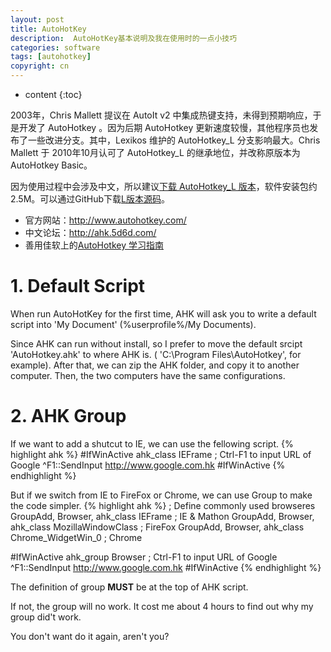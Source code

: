 ```yaml
---
layout: post
title: AutoHotKey
description:  AutoHotKey基本说明及我在使用时的一点小技巧
categories: software
tags: [autohotkey]
copyright: cn
---
```


* content
{:toc}

2003年，Chris Mallett 提议在 AutoIt v2 中集成热键支持，未得到预期响应，于是开发了 AutoHotkey 。因为后期 AutoHotkey 更新速度较慢，其他程序员也发布了一些改进分支。其中，Lexikos 维护的 AutoHotkey_L 分支影响最大。Chris Mallett 于 2010年10月认可了 AutoHotkey_L 的继承地位，并改称原版本为 AutoHotkey Basic。

因为使用过程中会涉及中文，所以建议[下载 AutoHotkey_L 版本](http://www.autohotkey.net/~Lexikos/AutoHotkey_L/AutoHotkey_L_Install.exe)，软件安装包约2.5M。可以通过GitHub下载[L版本源码](https://github.com/Lexikos/AutoHotkey_L)。

* 官方网站：<http://www.autohotkey.com/>
* 中文论坛：<http://ahk.5d6d.com/>
* 善用佳软上的[AutoHotkey 学习指南](http://xbeta.info/autohotkey-guide-2.htm)

# 1. Default Script

When run AutoHotKey for the first time, AHK will ask you to write a default script into 'My Document' (%userprofile%/My Documents).

Since AHK can run without install, so I prefer to move the default srcipt 'AutoHotkey.ahk' to where AHK is. ( 'C:\Program Files\AutoHotkey\', for example). After that, we can zip the AHK folder, and copy it to another computer. Then, the two computers have the same configurations.

# 2. AHK Group
If we want to add a shutcut to IE, we can use the fellowing script. 
{% highlight ahk %}
#IfWinActive ahk_class IEFrame
    ; Ctrl-F1 to input URL of Google
    ^F1::SendInput  http://www.google.com.hk
#IfWinActive
{% endhighlight %}

But if we switch from IE to FireFox or Chrome, we can use Group to make the code simpler. 
{% highlight ahk %}
; Define commonly used browseres
GroupAdd, Browser, ahk_class IEFrame                ; IE & Mathon
GroupAdd, Browser, ahk_class MozillaWindowClass     ; FireFox
GroupAdd, Browser, ahk_class Chrome_WidgetWin_0     ; Chrome

#IfWinActive ahk_group Browser
    ; Ctrl-F1 to input URL of Google
    ^F1::SendInput  http://www.google.com.hk
#IfWinActive
{% endhighlight %}


The definition of group <b>MUST</b>  be at the top of AHK script.

If not, the group will no work. It cost me about 4 hours to find out why my group did't work. 

You don't want do it again, aren't you?

